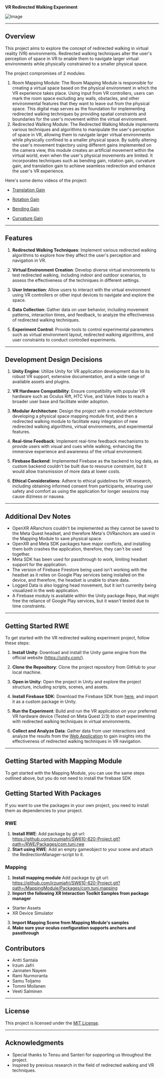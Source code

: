 **VR Redirected Walking Experiment**

![Image](project_poster.jpg)

---

## Overview
This project aims to explore the concept of redirected walking in virtual reality (VR) environments. Redirected walking techniques alter the user's perception of space in VR to enable them to navigate larger virtual environments while physically constrained to a smaller physical space. 

The project compromises of 2 modules:
1. Room Mapping Module: The Room Mapping Module is responsible for creating a virtual space based on the physical environment in which the VR experience takes place. Using input from VR controllers, users can mark the room space excluding any walls, obstacles, and other environmental features that they want to leave out from the physical space. This digital map serves as the foundation for implementing redirected walking techniques by providing spatial constraints and boundaries for the user's movement within the virtual environment.
2. Redirected Walikng Module: The Redirected Walking Module implements various techniques and algorithms to manipulate the user's perception of space in VR, allowing them to navigate larger virtual environments while physically confined to a smaller physical space. By subtly altering the user's movement trajectory using different gains implemented on the camera view, this module creates an artificial movement within the virtual world, even when the user's physical movements are limited. It incorporates techniques such as bending gain, rotation gain, curvature gain, and translation gain to achieve seamless redirection and enhance the user's VR experience.

Here's some demo videos of the project:

- [Translation Gain](https://tuni-my.sharepoint.com/:v:/g/personal/jannaten_nayem_tuni_fi1/EUKDCBj7cEhMvmWYwrocrEIB9WtsY8JmycO0TiSzdr2vXw?nav=eyJyZWZlcnJhbEluZm8iOnsicmVmZXJyYWxBcHAiOiJPbmVEcml2ZUZvckJ1c2luZXNzIiwicmVmZXJyYWxBcHBQbGF0Zm9ybSI6IldlYiIsInJlZmVycmFsTW9kZSI6InZpZXciLCJyZWZlcnJhbFZpZXciOiJNeUZpbGVzTGlua0NvcHkifX0&e=cJHMFY)

- [Rotation Gain](https://tuni-my.sharepoint.com/:v:/g/personal/jannaten_nayem_tuni_fi1/EfYR0bse6YJDlKA9-vZKKFsBnlks2SOjMJfIp9nknmfPJQ?nav=eyJyZWZlcnJhbEluZm8iOnsicmVmZXJyYWxBcHAiOiJPbmVEcml2ZUZvckJ1c2luZXNzIiwicmVmZXJyYWxBcHBQbGF0Zm9ybSI6IldlYiIsInJlZmVycmFsTW9kZSI6InZpZXciLCJyZWZlcnJhbFZpZXciOiJNeUZpbGVzTGlua0NvcHkifX0&e=4zzScr)
- [Bending Gain](https://tuni-my.sharepoint.com/:v:/g/personal/jannaten_nayem_tuni_fi1/EVyd8cGo4XpMtvVvIpcVaVgBdcQfbj2bYllAKAeIy8Ld2A?nav=eyJyZWZlcnJhbEluZm8iOnsicmVmZXJyYWxBcHAiOiJPbmVEcml2ZUZvckJ1c2luZXNzIiwicmVmZXJyYWxBcHBQbGF0Zm9ybSI6IldlYiIsInJlZmVycmFsTW9kZSI6InZpZXciLCJyZWZlcnJhbFZpZXciOiJNeUZpbGVzTGlua0NvcHkifX0&e=xEoFNF)

- [Curvature Gain](https://tuni-my.sharepoint.com/:v:/g/personal/jannaten_nayem_tuni_fi1/EVJlfeu46ndItFe7qFkNPoQBCwM8XzriWL4av2yJnWrN1A?nav=eyJyZWZlcnJhbEluZm8iOnsicmVmZXJyYWxBcHAiOiJPbmVEcml2ZUZvckJ1c2luZXNzIiwicmVmZXJyYWxBcHBQbGF0Zm9ybSI6IldlYiIsInJlZmVycmFsTW9kZSI6InZpZXciLCJyZWZlcnJhbFZpZXciOiJNeUZpbGVzTGlua0NvcHkifX0&e=SI4FyY)

---

## Features

1. **Redirected Walking Techniques**: Implement various redirected walking algorithms to explore how they affect the user's perception and navigation in VR.

2. **Virtual Environment Creation**: Develop diverse virtual environments to test redirected walking, including indoor and outdoor scenarios, to assess the effectiveness of the techniques in different settings.

3. **User Interaction**: Allow users to interact with the virtual environment using VR controllers or other input devices to navigate and explore the space.

4. **Data Collection**: Gather data on user behavior, including movement patterns, interaction times, and feedback, to analyze the effectiveness of redirected walking techniques.

5. **Experiment Control**: Provide tools to control experimental parameters such as virtual environment layout, redirected walking algorithms, and user constraints to conduct controlled experiments.

---

## Development Design Decisions

1. **Unity Engine**: Utilize Unity for VR application development due to its robust VR support, extensive documentation, and a wide range of available assets and plugins.

2. **VR Hardware Compatibility**: Ensure compatibility with popular VR hardware such as Oculus Rift, HTC Vive, and Valve Index to reach a broader user base and facilitate wider adoption.

3. **Modular Architecture**: Design the project with a modular architecture developing a physical space mapping module first, and then a redirected walking module to facilitate easy integration of new redirected walking algorithms, virtual environments, and experimental features.

4. **Real-time Feedback**: Implement real-time feedback mechanisms to provide users with visual and cues while walking, enhancing the immersive experience and awareness of the virtual environment.

5. **Firebase Backend**: Implemented Firebase as the backend to log data, as custom backend couldn't be built due to resource constraint, but it would allow transmission of more data at lower costs.

6.  **Ethical Considerations**: Adhere to ethical guidelines for VR research, including obtaining informed consent from participants, ensuring user safety and comfort as using the application for longer sessions may cause diziness or nausea.
---

## Additional Dev Notes

- OpenXR ARanchors couldn't be implemented as they cannot be saved to the Meta Quest headset, and therefore Meta's OVRanchors are used in the Mapping Module to save physical space.
- OpenXR and Meta SDK packages have major conflicts, and installing them both crashes the application, therefore, they can't be used together.
- Meta SDK has been used for passthrough to work, limiting headset support for the application.
- The version of Firebase Firestore being used isn't working with the headset as it relies on Google Play services being installed on the device, and therefore, the headset is unable to share data.
- Logged Data is also logging head movement, but it isn't currenlty being visualized in the web application.
- A Firebase moduly is available within the Unity package Repo, that might free the reliance of Google Play services, but it wasn't tested due to time constraints.
  
---

## Getting Started RWE

To get started with the VR redirected walking experiment project, follow these steps:

1. **Install Unity**: Download and install the Unity game engine from the official website (https://unity.com/).

2. **Clone the Repository**: Clone the project repository from GitHub to your local machine.

4. **Open in Unity**: Open the project in Unity and explore the project structure, including scripts, scenes, and assets.

5. **Install Firebase SDK**: Download the Firebase SDK from [here](https://firebase.google.com/download/unity), and import it as a custom package in Unity.

6. **Run the Experiment**: Build and run the VR application on your preferred VR hardware device (Tested on Meta Quest 2/3) to start experimenting with redirected walking techniques in virtual environments.

7. **Collect and Analyze Data**: Gather data from user interactions and analyze the results from the [Web Application](https://rwe-demo.vercel.app/) to gain insights into the effectiveness of redirected walking techniques in VR navigation.

---
## Getting Started with Mapping Module
To get started with the Mapping Module, you can use the same steps outlined above, but you do not need to install the firebase SDK

## Getting Started With Packages
If you want to use the packages in your own project, you need to install them as dependencies to your project.
### RWE
1. **Install RWE**: Add package by git url: https://github.com/irzumjafri/SW610-620-Project.git?path=/RWE/Packages/com.tuni.rwe
2. **Start using RWE**: Add an empty gameobject to your scene and attach the RedirectionManager-script to it.

### Mapping
1. **Install mapping module**
Add package by git url: https://github.com/irzumjafri/SW610-620-Project.git?path=/MappingModule/Packages/com.tuni.mapping
2. **Import the following XR Interaction Toolkit Samples from package manager**
- Starter Assets
- XR Device Simulator
3. **Import Mapping Scene from Mapping Module's samples**
4. **Make sure your oculus configuration supports anchors and passthrough**

## Contributors

- Antti Santala
- Irzum Jafri
- Jannaten Nayem
- Rami Nurmoranta
- Samu Toljamo
- Tommi Moilanen
- Veeti Salminen

---

## License

This project is licensed under the [MIT License](LICENSE).

---

## Acknowledgments

- Special thanks to Tensu and Santeri for supporting us throughout the project.
- Inspired by previous research in the field of redirected walking and VR techniques.
